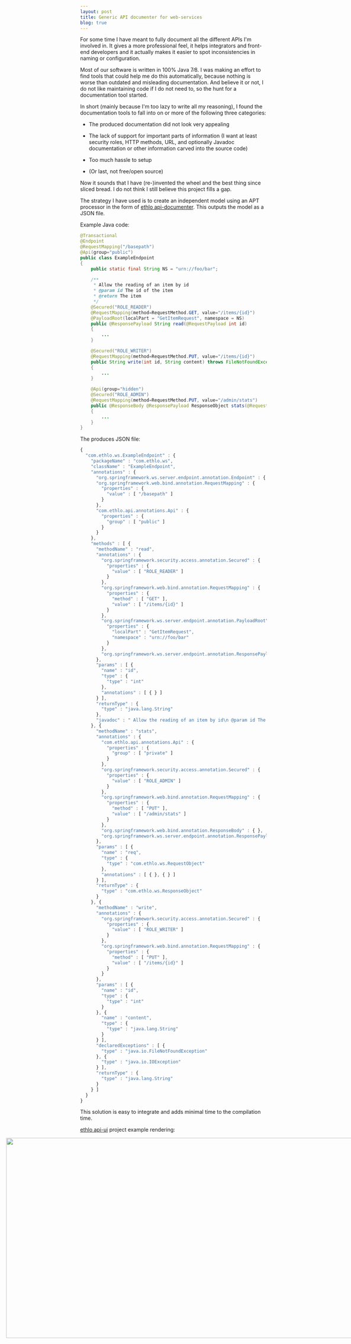 ```yaml
---
layout: post
title: Generic API documenter for web-services
blog: true
---
```

For some time I have meant to fully document all the different APIs I'm involved in. It gives a more professional feel, it helps integrators and front-end developers and it actually makes it easier to spot inconsistencies in naming or configuration. 

Most of our software is written in 100% Java 7∕8. I was making an effort to find tools that could help me do this automatically, because nothing is worse than outdated and misleading documentation. And believe it or not, I do not like maintaining code if I do not need to, so the hunt for 
a documentation tool started.

In short (mainly because I'm too lazy to write all my reasoning), I found the documentation tools to fall into on or more of the following three categories:

* The produced documentation did not look very appealing

* The lack of support for important parts of information (I want at least security roles, HTTP methods, URL, and optionally Javadoc documentation or other information carved into the source code)

* Too much hassle to setup

* (Or last, not free/open source)

Now it sounds that I have (re-)invented the wheel and the best thing since sliced bread. I do not think I still believe this project fills a gap. 

The strategy I have used is to create an independent model using an APT processor in the form of <a href="http://github.com/ethlo/api-documenter">ethlo api-documenter</a>. This outputs the model as a JSON file.

Example Java code:

```java
@Transactional
@Endpoint
@RequestMapping("/basepath")
@Api(group="public")
public class ExampleEndpoint
{
    public static final String NS = "urn://foo/bar";

    /**
     * Allow the reading of an item by id
     * @param id The id of the item
     * @return The item
     */
    @Secured("ROLE_READER")
    @RequestMapping(method=RequestMethod.GET, value="/items/{id}")
    @PayloadRoot(localPart = "GetItemRequest", namespace = NS)
    public @ResponsePayload String read(@RequestPayload int id)
    {
        ...
    }

    @Secured("ROLE_WRITER")
    @RequestMapping(method=RequestMethod.PUT, value="/items/{id}") 
    public String write(int id, String content) throws FileNotFoundException, IOException
    {
        ...
    }

    @Api(group="hidden")
    @Secured("ROLE_ADMIN")
    @RequestMapping(method=RequestMethod.PUT, value="/admin/stats") 
    public @ResponseBody @ResponsePayload ResponseObject stats(@RequestPayload @RequestBody RequestObject req)
    {
        ...
    }
}
```

The produces JSON file:

```javascript
{
  "com.ethlo.ws.ExampleEndpoint" : {
    "packageName" : "com.ethlo.ws",
    "className" : "ExampleEndpoint",
    "annotations" : {
      "org.springframework.ws.server.endpoint.annotation.Endpoint" : { },
      "org.springframework.web.bind.annotation.RequestMapping" : {
        "properties" : {
          "value" : [ "/basepath" ]
        }
      },
      "com.ethlo.api.annotations.Api" : {
        "properties" : {
          "group" : [ "public" ]
        }
      }
    },
    "methods" : [ {
      "methodName" : "read",
      "annotations" : {
        "org.springframework.security.access.annotation.Secured" : {
          "properties" : {
            "value" : [ "ROLE_READER" ]
          }
        },
        "org.springframework.web.bind.annotation.RequestMapping" : {
          "properties" : {
            "method" : [ "GET" ],
            "value" : [ "/items/{id}" ]
          }
        },
        "org.springframework.ws.server.endpoint.annotation.PayloadRoot" : {
          "properties" : {
            "localPart" : "GetItemRequest",
            "namespace" : "urn://foo/bar"
          }
        },
        "org.springframework.ws.server.endpoint.annotation.ResponsePayload" : { }
      },
      "params" : [ {
        "name" : "id",
        "type" : {
          "type" : "int"
        },
        "annotations" : [ { } ]
      } ],
      "returnType" : {
        "type" : "java.lang.String"
      },
      "javadoc" : " Allow the reading of an item by id\n @param id The id of the item\n @return The item\n"
    }, {
      "methodName" : "stats",
      "annotations" : {
        "com.ethlo.api.annotations.Api" : {
          "properties" : {
            "group" : [ "private" ]
          }
        },
        "org.springframework.security.access.annotation.Secured" : {
          "properties" : {
            "value" : [ "ROLE_ADMIN" ]
          }
        },
        "org.springframework.web.bind.annotation.RequestMapping" : {
          "properties" : {
            "method" : [ "PUT" ],
            "value" : [ "/admin/stats" ]
          }
        },
        "org.springframework.web.bind.annotation.ResponseBody" : { },
        "org.springframework.ws.server.endpoint.annotation.ResponsePayload" : { }
      },
      "params" : [ {
        "name" : "req",
        "type" : {
          "type" : "com.ethlo.ws.RequestObject"
        },
        "annotations" : [ { }, { } ]
      } ],
      "returnType" : {
        "type" : "com.ethlo.ws.ResponseObject"
      }
    }, {
      "methodName" : "write",
      "annotations" : {
        "org.springframework.security.access.annotation.Secured" : {
          "properties" : {
            "value" : [ "ROLE_WRITER" ]
          }
        },
        "org.springframework.web.bind.annotation.RequestMapping" : {
          "properties" : {
            "method" : [ "PUT" ],
            "value" : [ "/items/{id}" ]
          }
        }
      },
      "params" : [ {
        "name" : "id",
        "type" : {
          "type" : "int"
        }
      }, {
        "name" : "content",
        "type" : {
          "type" : "java.lang.String"
        }
      } ],
      "declaredExceptions" : [ {
        "type" : "java.io.FileNotFoundException"
      }, {
        "type" : "java.io.IOException"
      } ],
      "returnType" : {
        "type" : "java.lang.String"
      }
    } ]
  }
}

```

This solution is easy to integrate and adds minimal time to the compilation time. 

<p><a href="http://github.com/ethlo/api-ui">ethlo api-ui</a> project example rendering:</p>
<div>
    <a style="float:left; margin-left:-200px;" href="https://cloud.githubusercontent.com/assets/1384689/3119659/dcf01cf6-e748-11e3-8637-433cd72abb49.png" target="_blank"><img width="960" height="540"       src="https://cloud.githubusercontent.com/assets/1384689/3119659/dcf01cf6-e748-11e3-8637-433cd72abb49.png"/></a>

    <a style="float:left; margin-left:-200px;" href="https://cloud.githubusercontent.com/assets/1384689/3119660/dcf04ea6-e748-11e3-80d7-6c1e3a7ee4ba.png" target="_blank"><img width="960" height="540" src="https://cloud.githubusercontent.com/assets/1384689/3119660/dcf04ea6-e748-11e3-80d7-6c1e3a7ee4ba.png"/></a>
</div>
